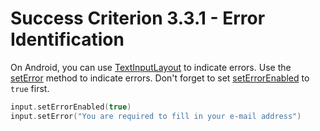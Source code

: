 # Success Criterion 3.3.1 - Error Identification

On Android, you can use [TextInputLayout](https://developer.android.com/reference/com/google/android/material/textfield/TextInputLayout) to indicate errors. Use the [setError](https://developer.android.com/reference/com/google/android/material/textfield/TextInputLayout#seterror) method to indicate errors. Don't forget to set [setErrorEnabled](https://developer.android.com/reference/com/google/android/material/textfield/TextInputLayout#setErrorEnabled(boolean)) to `true` first.

```kotlin
input.setErrorEnabled(true)
input.setError("You are required to fill in your e-mail address")
```
